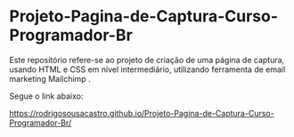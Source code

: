 # Projeto-Pagina-de-Captura-Curso-Programador-Br
Este repositório refere-se ao projeto de criação de uma página de captura, usando HTML e CSS em nível intermediário, utilizando ferramenta de email marketing Mailchimp .

Segue o link abaixo:

https://rodrigosousacastro.github.io/Projeto-Pagina-de-Captura-Curso-Programador-Br/
